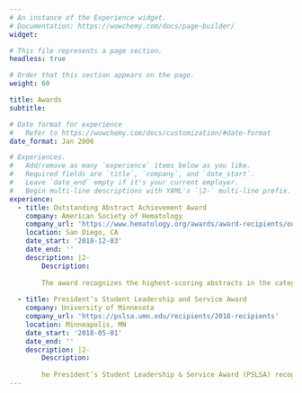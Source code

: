 ```yaml
---
# An instance of the Experience widget.
# Documentation: https://wowchemy.com/docs/page-builder/
widget:

# This file represents a page section.
headless: true

# Order that this section appears on the page.
weight: 60

title: Awards
subtitle:

# Date format for experience
#   Refer to https://wowchemy.com/docs/customization/#date-format
date_format: Jan 2006

# Experiences.
#   Add/remove as many `experience` items below as you like.
#   Required fields are `title`, `company`, and `date_start`.
#   Leave `date_end` empty if it's your current employer.
#   Begin multi-line descriptions with YAML's `|2-` multi-line prefix.
experience:
  - title: Outstanding Abstract Achievement Award
    company: American Society of Hematology
    company_url: 'https://www.hematology.org/awards/award-recipients/outstanding-abstract-achievement'
    location: San Diego, CA
    date_start: '2018-12-03'
    date_end: ''
    description: |2-
        Description:
        
        The award recognizes the highest-scoring abstracts in the categories of undergraduate student, medical student, graduate student, resident physician, and postdoctoral fellow.
        
  - title: President’s Student Leadership and Service Award
    company: University of Minnesota
    company_url: 'https://pslsa.umn.edu/recipients/2018-recipients'
    location: Minneapolis, MN
    date_start: '2018-05-01'
    date_end: ''
    description: |2-
        Description:
        
        he President’s Student Leadership & Service Award (PSLSA) recognizes the accomplishments and contributions of outstanding student leaders at the University of Minnesota-Twin Cities. It is presented to approximately one-tenth of one percent of the student body for their exceptional leadership and service to the University of Minnesota and the surrounding community.
---
```



